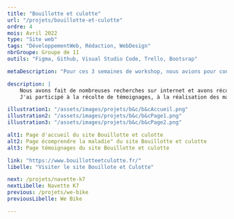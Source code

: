 ```yaml
---
title: "Bouillotte et culotte"
url: "/projets/bouillotte-et-culotte"
ordre: 4
mois: Avril 2022
type: "Site web"
tags: "DéveloppementWeb, Rédaction, WebDesign"
nbrGroupe: Groupe de 11
outils: "Figma, Github, Visual Studio Code, Trello, Bootsrap"

metaDescription: "Pour ces 3 semaines de workshop, nous avions pour consigne de créer un projet utile et citoyen. Notre groupe a décidé de réaliser Bouillotte et Culotte, un site web dédié à la sensibilisation sur l'endométriose, en particulier pour les jeunes filles."

description: |
    Nous avons fait de nombreuses recherches sur internet et avons récolté une vingtaine de témoignages auprès de femmes victimes d'endométriose. Entre les errances diagnostiques, les symptômes divers et le manque de reconnaissance de la maladie, nous avons mis en place un site web qui regroupe tout types d'informations et de conseils pour celles et ceux qui se posent des questions.
    J'ai participé à la récolte de témoignages, à la réalisation des maquettes du site et à une partie de son intégration HTML, SASS et Bootsrap.

illustration1: "/assets/images/projets/b&c/b&cAccueil.png"
illustration2: "/assets/images/projets/b&c/b&cPage1.png"
illustration3: "/assets/images/projets/b&c/b&cPage2.png"

alt1: Page d'accueil du site Bouillotte et culotte
alt2: Page écomprendre la maladie" du site Bouillotte et culotte
alt3: Page témoignages du site Bouillotte et culotte

link: "https://www.bouillotteetculotte.fr/"
libelle: "Visiter le site Bouillote et Culotte"

next: /projets/navette-k7
nextLibelle: Navette K7
previous: /projets/we-bike
previousLibelle: We Bike

---
```

